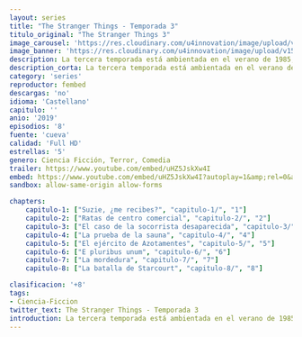 ```yaml
---
layout: series
title: "The Stranger Things - Temporada 3"
titulo_original: "The Stranger Things 3"
image_carousel: 'https://res.cloudinary.com/u4innovation/image/upload/v1562298879/stranger3-poster-min_wldj79.jpg'
image_banner: 'https://res.cloudinary.com/u4innovation/image/upload/v1562298880/stranger3-banner-min_zin3n0.jpg'
description: La tercera temporada está ambientada en el verano de 1985, y los protagonistas se preparan para las celebraciones del 4 de julio. Eso quiere decir que el curso escolar ya ha terminado, y los niños tendrán más tiempo que nunca para hacer frente al Azotamentes, que sigue buscando cómo escapar del Mundo al Revés. Parece que el Laboratorio Hawkins ha cerrado y que en su lugar hay un gran centro comercial.
description_corta: La tercera temporada está ambientada en el verano de 1985, y los protagonistas se preparan para las celebraciones del 4 de julio. Eso quiere decir que el curso escolar ya ha terminado, y los niños....
category: 'series'
reproductor: fembed
descargas: 'no'
idioma: 'Castellano'
capitulo: ''
anio: '2019'
episodios: '8'
fuente: 'cueva'
calidad: 'Full HD'
estrellas: '5'
genero: Ciencia Ficción, Terror, Comedia
trailer: https://www.youtube.com/embed/uHZ5JskXw4I
embed: https://www.youtube.com/embed/uHZ5JskXw4I?autoplay=1&amp;rel=0&amp;hd=1&border=0&wmode=opaque&enablejsapi=1&modestbranding=1&controls=1&showinfo=0
sandbox: allow-same-origin allow-forms 

chapters:
    capitulo-1: ["Suzie, ¿me recibes?", "capitulo-1/", "1"]
    capitulo-2: ["Ratas de centro comercial", "capitulo-2/", "2"]
    capitulo-3: ["El caso de la socorrista desaparecida", "capitulo-3/", "3"]
    capitulo-4: ["La prueba de la sauna", "capitulo-4/", "4"]
    capitulo-5: ["El ejército de Azotamentes", "capitulo-5/", "5"]
    capitulo-6: ["E pluribus unum", "capitulo-6/", "6"]
    capitulo-7: ["La mordedura", "capitulo-7/", "7"]
    capitulo-8: ["La batalla de Starcourt", "capitulo-8/", "8"]

clasificacion: '+8'
tags:
- Ciencia-Ficcion
twitter_text: The Stranger Things - Temporada 3
introduction: La tercera temporada está ambientada en el verano de 1985, y los protagonistas se preparan para las celebraciones del 4 de julio. Eso quiere decir que el curso escolar ya ha terminado, y los niños....
---
```












